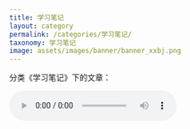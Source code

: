 ```yaml
---
title: 学习笔记
layout: category
permalink: /categories/学习笔记/
taxonomy: 学习笔记
image: assets/images/banner/banner_xxbj.png
---
```


分类《学习笔记》下的文章：

<audio id="audio" controls="" preload="auto" loop="loop" autoplay="autoplay">
<source id="mp3" src="/jekyll-theme-basically-basic/assets/musics/xxbj.mp3">
</audio>